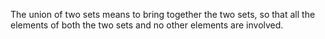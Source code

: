 The union of two sets means to bring together the two sets, so that all
the elements of both the two sets and no other elements are involved.
